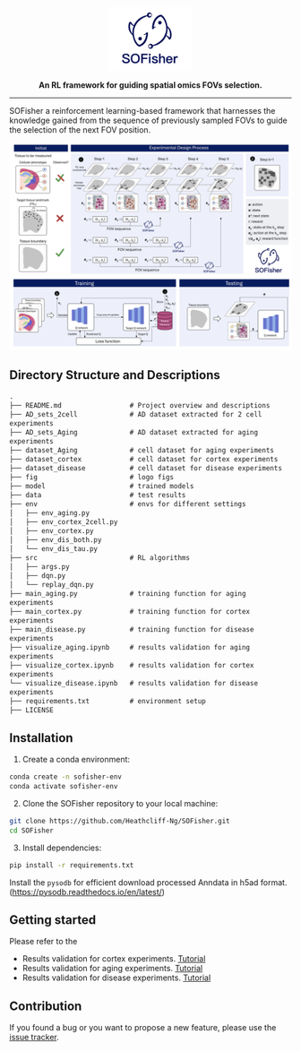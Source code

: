 <div align="center">
<img src="https://github.com/Heathcliff-Ng/SOFisher/blob/main/fig/logo.jpg" width="150px">

**An RL framework for guiding spatial omics FOVs selection.**

---

[//]: # (<p align="center">)

[//]: # (  <a href="" target="_blank">Preprint</a>)

[//]: # (</p>)

</div>

<p>
SOFisher a reinforcement learning-based framework that harnesses the knowledge gained from the sequence of previously sampled FOVs to guide the selection of the next FOV position.
</p>

<p align="center">
  <img src="https://github.com/Heathcliff-Ng/SOFisher/blob/main/fig/pipeline.jpg" width="800px">
</p>

## Directory Structure and Descriptions

```plaintext
.
├── README.md                 # Project overview and descriptions
├── AD_sets_2cell             # AD dataset extracted for 2 cell experiments
├── AD_sets_Aging             # AD dataset extracted for aging experiments
├── dataset_Aging             # cell dataset for aging experiments
├── dataset_cortex            # cell dataset for cortex experiments
├── dataset_disease           # cell dataset for disease experiments
├── fig                       # logo figs
├── model                     # trained models
├── data                      # test results
├── env                       # envs for different settings
│   ├── env_aging.py
│   ├── env_cortex_2cell.py
│   ├── env_cortex.py
│   ├── env_dis_both.py
│   └── env_dis_tau.py
├── src                       # RL algorithms
│   ├── args.py
│   ├── dqn.py
│   └── replay_dqn.py
├── main_aging.py             # training function for aging experiments
├── main_cortex.py            # training function for cortex experiments
├── main_disease.py           # training function for disease experiments
├── visualize_aging.ipynb     # results validation for aging experiments
├── visualize_cortex.ipynb    # results validation for cortex experiments
└── visualize_disease.ipynb   # results validation for disease experiments
├── requirements.txt          # environment setup
├── LICENSE
```

## Installation

1. Create a conda environment:

```bash
conda create -n sofisher-env
conda activate sofisher-env
```
2. Clone the SOFisher repository to your local machine:
```bash
git clone https://github.com/Heathcliff-Ng/SOFisher.git
cd SOFisher
```
3. Install dependencies:
```bash
pip install -r requirements.txt
```

Install the `pysodb` for efficient download processed Anndata in h5ad format. (https://pysodb.readthedocs.io/en/latest/)



## Getting started


Please refer to the  
- Results validation for cortex experiments. [Tutorial][link-tutorial_1] 
- Results validation for aging experiments. [Tutorial][link-tutorial_2]
- Results validation for disease experiments. [Tutorial][link-tutorial_3]

## Contribution

If you found a bug or you want to propose a new feature, please use the [issue tracker][issue-tracker].

[issue-tracker]: https://github.com/Heathcliff-Ng/SOFisher/issues
[link-tutorial_1]: https://github.com/Heathcliff-Ng/SOFisher/blob/main/visualize_cortex.ipynb
[link-tutorial_2]: https://github.com/Heathcliff-Ng/SOFisher/blob/main/visualize_aging.ipynb
[link-tutorial_3]: https://github.com/Heathcliff-Ng/SOFisher/blob/main/visualize_disease.ipynb
